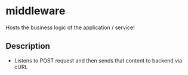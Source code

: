 # middleware
Hosts the business logic of the application / service!

## Description
- Listens to POST request and then sends that content to backend via cURL
